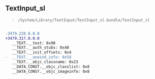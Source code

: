 ## TextInput_sl

> `/System/Library/TextInput/TextInput_sl.bundle/TextInput_sl`

```diff

-3479.228.0.0.0
+3479.317.0.0.0
   __TEXT.__text: 0x90
   __TEXT.__auth_stubs: 0x40
   __TEXT.__init_offsets: 0x4
-  __TEXT.__unwind_info: 0x58
   __TEXT.__objc_classname: 0x23
   __DATA_CONST.__objc_classlist: 0x8
   __DATA_CONST.__objc_imageinfo: 0x8

```
